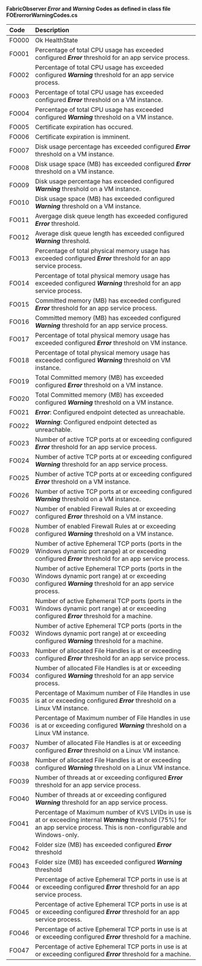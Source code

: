 **FabricObserver ***Error*** and ***Warning*** Codes as defined in class file FOErorrorWarningCodes.cs** 

| Code | Description |  
| :--- | :--- | 
| FO000 | Ok HealthState | 
| FO001 | Percentage of total CPU usage has exceeded configured ***Error*** threshold for an app service process. | 
| FO002 | Percentage of total CPU usage has exceeded configured ***Warning*** threshold for an app service process. | 
| FO003 | Percentage of total CPU usage has exceeded configured ***Error*** threshold on a VM instance. | 
| FO004 | Percentage of total CPU usage has exceeded configured ***Warning*** threshold on a VM instance. | 
| FO005 | Certificate expiration has occured. | 
| FO006 | Certificate expiration is imminent. |  
| FO007 | Disk usage percentage has exceeded configured ***Error*** threshold on a VM instance. | 
| FO008 | Disk usage space (MB) has exceeded configured ***Error*** threshold on a VM instance. | 
| FO009 | Disk usage percentage has exceeded configured ***Warning*** threshold on a VM instance. |  
| FO010 | Disk usage space (MB) has exceeded configured ***Warning*** threshold on a VM instance. |  
| FO011 | Avergage disk queue length has exceeded configured ***Error*** threshold. |  
| FO012 | Average disk queue length has exceeded configured ***Warning*** threshold. |  
| FO013 | Percentage of total physical memory usage has exceeded configured ***Error*** threshold for an app service process. |  
| FO014 | Percentage of total physical memory usage has exceeded configured ***Warning*** threshold for an app service process. |  
| FO015 | Committed memory (MB) has exceeded configured ***Error*** threshold for an app service process. |  
| FO016 | Committed memory (MB) has exceeded configured ***Warning*** threshold for an app service process. |  
| FO017 | Percentage of total physical memory usage has exceeded configured ***Error*** threshold on VM instance. |  
| FO018 | Percentage of total physical memory usage has exceeded configured ***Warning*** threshold on VM instance. | 
| FO019 | Total Committed memory (MB) has exceeded configured ***Error*** threshold on a VM instance. | 
| FO020 | Total Committed memory (MB) has exceeded configured ***Warning*** threshold on a VM instance. | 
| FO021 | ***Error***: Configured endpoint detected as unreachable. | 
| FO022 | ***Warning***: Configured endpoint detected as unreachable. | 
| FO023 | Number of active TCP ports at or exceeding configured ***Error*** threshold for an app service process.  | 
| FO024 | Number of active TCP ports at or exceeding configured ***Warning*** threshold for an app service process. | 
| FO025 | Number of active TCP ports at or exceeding configured ***Error*** threshold on a VM instance. | 
| FO026 | Number of active TCP ports at or exceeding configured ***Warning*** threshold on a VM instance.  | 
| FO027 | Number of enabled Firewall Rules at or exceeding configured ***Error*** threshold on a VM instance.  | 
| FO028 | Number of enabled Firewall Rules at or exceeding configured ***Warning*** threshold on a VM instance. | 
| FO029 | Number of active Ephemeral TCP ports (ports in the Windows dynamic port range) at or exceeding configured ***Error*** threshold for an app service process. | 
| FO030 | Number of active Ephemeral TCP ports (ports in the Windows dynamic port range) at or exceeding configured ***Warning*** threshold for an app service process. | 
| FO031 | Number of active Ephemeral TCP ports (ports in the Windows dynamic port range) at or exceeding configured ***Error*** threshold for a machine.  | 
| FO032 | Number of active Ephemeral TCP ports (ports in the Windows dynamic port range) at or exceeding configured ***Warning*** threshold for a machine.  | 
| FO033 | Number of allocated File Handles is at or exceeding configured ***Error*** threshold for an app service process.  | 
| FO034 | Number of allocated File Handles is at or exceeding configured ***Warning*** threshold for an app service process.  |
| FO035 | Percentage of Maximum number of File Handles in use is at or exceeding configured ***Error*** threshold on a Linux VM instance.  | 
| FO036 | Percentage of Maximum number of File Handles in use is at or exceeding configured ***Warning*** threshold on a Linux VM instance.  | 
| FO037 | Number of allocated File Handles is at or exceeding configured ***Error*** threshold on a Linux VM instance. |  
| FO038 | Number of allocated File Handles is at or exceeding configured ***Warning*** threshold on a Linux VM instance. | 
| FO039 | Number of threads at or exceeding configured ***Error*** threshold for an app service process. | 
| FO040 | Number of threads at or exceeding configured ***Warning*** threshold for an app service process. |  
| FO041 | Percentage of Maximum number of KVS LVIDs in use is at or exceeding internal ***Warning*** threshold (75%) for an app service process. This is non-configurable and Windows-only. | 
| FO042 | Folder size (MB) has exceeded configured ***Error*** threshold |  
| FO043 | Folder size (MB) has exceeded configured ***Warning*** threshold | 
| FO044 | Percentage of active Ephemeral TCP ports in use is at or exceeding configured ***Error*** threshold for an app service process. | 
| FO045 | Percentage of active Ephemeral TCP ports in use is at or exceeding configured ***Error*** threshold for an app service process. | 
| FO046 | Percentage of active Ephemeral TCP ports in use is at or exceeding configured ***Error*** threshold for a machine. | 
| FO047 | Percentage of active Ephemeral TCP ports in use is at or exceeding configured ***Error*** threshold for a machine. | 

